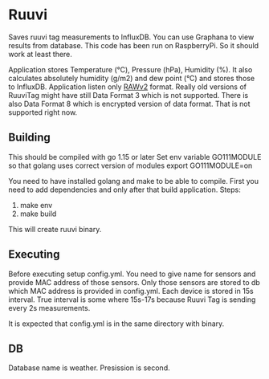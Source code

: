 # Ruuvi
Saves ruuvi tag measurements to InfluxDB. You can use Graphana to view results from database. This code has been run on RaspberryPi. So it should work at least there.

Application stores Temperature (°C), Pressure (hPa), Humidity (%). It also calculates absolutely humidity (g/m2) and dew point (°C) and stores those to InfluxDB. Application listen only [RAWv2](https://docs.ruuvi.com/communication/bluetooth-advertisements/data-format-5-rawv2) format. Really old versions of RuuviTag might have still Data Format 3 which is not supported. There is also Data Format 8 which is encrypted version of data format. That is not supported right now. 

## Building

This should be compiled with go 1.15 or later
Set env variable  GO111MODULE so that golang uses correct version of modules
export GO111MODULE=on

You need to have installed golang and make to be able to compile. First you need to add dependencies and only after that build application.
Steps:
1. make env
2. make build

This will create ruuvi binary.


## Executing

Before executing setup config.yml. You need to give name for sensors and provide MAC address of those sensors. Only those sensors are stored to db which MAC address is provided in config.yml. Each device is stored in 15s interval. True interval is some where 15s-17s because Ruuvi Tag is sending every 2s measurements.

It is expected that config.yml is in the same directory with binary.

## DB

Database name is weather. Presission is second.

